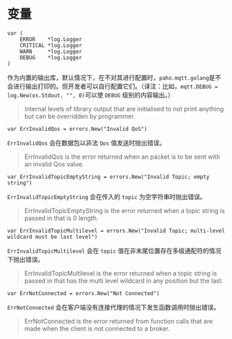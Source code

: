 # 变量

```
var (
    ERROR    *log.Logger
    CRITICAL *log.Logger
    WARN     *log.Logger
    DEBUG    *log.Logger
)
```

作为内置的输出库，默认情况下，在不对其进行配置时，`paho.mqtt.golang`是不会进行输出打印的。但开发者可以自行配置它们。（译注：比如，`mqtt.DEBUG = log.New(os.Stdout, "", 0)`可以使 `DEBUG` 级别的内容输出。）

> Internal levels of library output that are initialised to not print anything but can be overridden by programmer.

```
var ErrInvalidQos = errors.New("Invalid QoS")
```

`ErrInvalidQos` 会在数据包以非法 `Qos` 值发送时抛出错误。

> ErrInvalidQos is the error returned when an packet is to be sent with an invalid Qos value.

```
var ErrInvalidTopicEmptyString = errors.New("Invalid Topic; empty string")
```

`ErrInvalidTopicEmptyString` 会在传入的 `topic` 为空字符串时抛出错误。

> ErrInvalidTopicEmptyString is the error returned when a topic string is passed in that is 0 length.

```
var ErrInvalidTopicMultilevel = errors.New("Invalid Topic; multi-level wildcard must be last level")
```

`ErrInvalidTopicMultilevel` 会在 `topic` 值在非末尾位置存在多级通配符的情况下抛出错误。

> ErrInvalidTopicMultilevel is the error returned when a topic string is passed in that has the multi level wildcard in any position but the last.

```
var ErrNotConnected = errors.New("Not Connected")
```

`ErrNotConnected` 会在客户端没有连接代理的情况下发生函数调用时抛出错误。

> ErrNotConnected is the error returned from function calls that are made when the client is not connected to a broker.



